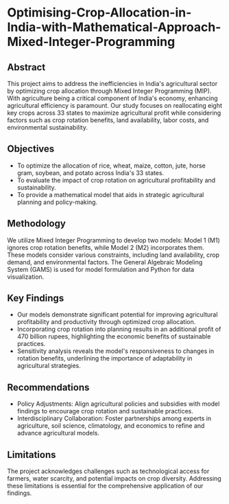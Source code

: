 # Optimising-Crop-Allocation-in-India-with-Mathematical-Approach-Mixed-Integer-Programming
## Abstract
This project aims to address the inefficiencies in India's agricultural sector by optimizing crop allocation through Mixed Integer Programming (MIP). With agriculture being a critical component of India's economy, enhancing agricultural efficiency is paramount. Our study focuses on reallocating eight key crops across 33 states to maximize agricultural profit while considering factors such as crop rotation benefits, land availability, labor costs, and environmental sustainability.
## Objectives
- To optimize the allocation of rice, wheat, maize, cotton, jute, horse gram, soybean, and potato across India's 33 states.
- To evaluate the impact of crop rotation on agricultural profitability and sustainability.
- To provide a mathematical model that aids in strategic agricultural planning and policy-making.
## Methodology
We utilize Mixed Integer Programming to develop two models: Model 1 (M1) ignores crop rotation benefits, while Model 2 (M2) incorporates them. These models consider various constraints, including land availability, crop demand, and environmental factors. The General Algebraic Modeling System (GAMS) is used for model formulation and Python for data visualization.
## Key Findings
- Our models demonstrate significant potential for improving agricultural profitability and productivity through optimized crop allocation.
- Incorporating crop rotation into planning results in an additional profit of 470 billion rupees, highlighting the economic benefits of sustainable practices.
- Sensitivity analysis reveals the model's responsiveness to changes in rotation benefits, underlining the importance of adaptability in agricultural strategies.
## Recommendations
- Policy Adjustments: Align agricultural policies and subsidies with model findings to encourage crop rotation and sustainable practices.
- Interdisciplinary Collaboration: Foster partnerships among experts in agriculture, soil science, climatology, and economics to refine and advance agricultural models.
## Limitations
The project acknowledges challenges such as technological access for farmers, water scarcity, and potential impacts on crop diversity. Addressing these limitations is essential for the comprehensive application of our findings.
